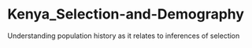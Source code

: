 # Kenya_Selection-and-Demography
Understanding population history as it relates to inferences of selection
